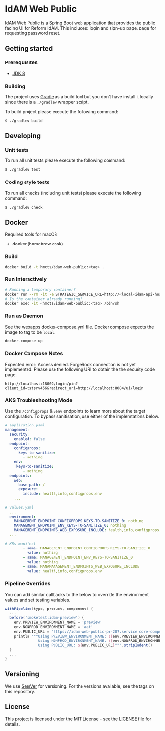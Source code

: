 # IdAM Web Public
IdAM Web Public is a Spring Boot web application that provides the public facing UI for  Reform 
IdAM. This includes: login and sign-up page, page for requesting password reset.

## Getting started

### Prerequisites

- [JDK 8](https://www.oracle.com/java)

### Building

The project uses [Gradle](https://gradle.org) as a build tool but you don't have install it locally since there is a
`./gradlew` wrapper script.  

To build project please execute the following command:

```bash
$ ./gradlew build
```

## Developing

### Unit tests

To run all unit tests please execute the following command:

```bash
$ ./gradlew test
```

### Coding style tests

To run all checks (including unit tests) please execute the following command:

```bash
$ ./gradlew check
```

## Docker 

Required tools for macOS

- docker (homebrew cask)

### Build

```bash
docker build -t hmcts/idam-web-public:<tag> .
```

### Run Interactively 

```bash
# Running a temporary container?
docker run --rm -it -e STRATEGIC_SERVICE_URL=http://<local-idam-api-hostname> --entrypoint /bin/sh hmcts/idam-web-public:<tag>
# Is the container already running?
docker exec -it <hmcts/idam-web-public:<tag> /bin/sh
```

### Run as Daemon 

See the webapps docker-compose.yml file.
Docker compose expects the image to tag to be `local`.

```bash
docker-compose up
```

### Docker Compose Notes

Expected error: Access denied. ForgeRock connection is not yet implemented. Please use the following URI to obtain the the security code page.

`http://localhost:18002/login/pin?client_id=tstsrv456&redirect_uri=http://localhost:8084/ui/login`

### AKS Troubleshooting Mode

Use the `/configprops` & `/env` endpoints to learn more about the target configuration. To bypass sanitisation, use either of the implemtations below.

```yaml
# application.yaml
management:
  security:
    enabled: false
  endpoint:
    configprops:
      keys-to-sanitize:
        - nothing
    env:
     keys-to-sanitize:
        - nothing
  endpoints:
    web:
      base-path: /
      exposure:
        include: health,info,configprops,env
    ...

# values.yaml
  ...
  environment:
    MANAGEMENT_ENDPOINT_CONFIGPROPS_KEYS-TO-SANITIZE_0: nothing
    MANAGEMENT_ENDPOINT_ENV_KEYS-TO-SANITIZE_0: nothing
    MANAGEMENT_ENDPOINTS_WEB_EXPOSURE_INCLUDE: health,info,configprops,env
  ...

# K8s manifest
        - name: MANAGEMENT_ENDPOINT_CONFIGPROPS_KEYS-TO-SANITIZE_0
          value: nothing
        - name: MANAGEMENT_ENDPOINT_ENV_KEYS-TO-SANITIZE_0
          value: nothing
        - name: MANAMANAGEMENT_ENDPOINTS_WEB_EXPOSURE_INCLUDE
          value: health,info,configprops,env
```


### Pipeline Overrides

You can add similar callbacks to the below to override the environment values and set testing variables.

```groovy
withPipeline(type, product, component) {
  ...
  before('smoketest:idam-preview') {
    env.PREVIEW_ENVIRONMENT_NAME = 'preview'   
    env.NONPROD_ENVIRONMENT_NAME = 'aat'
    env.PUBLIC_URL = 'https://idam-web-public-pr-207.service.core-compute-preview.internal'
    println """Using PREVIEW_ENVIRONMENT_NAME: ${env.PREVIEW_ENVIRONMENT_NAME}
               Using NONPROD_ENVIRONMENT_NAME: ${env.NONPROD_ENVIRONMENT_NAME}
               Using PUBLIC_URL: ${env.PUBLIC_URL}""".stripIndent()
  }
  ...
}
```

## Versioning

We use [SemVer](http://semver.org/) for versioning.
For the versions available, see the tags on this repository.

## License

This project is licensed under the MIT License - see the [LICENSE](LICENSE.md) file for details.